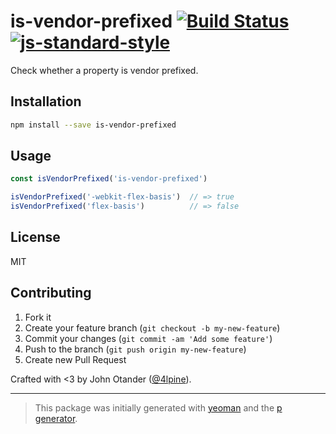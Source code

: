 # is-vendor-prefixed [![Build Status](https://secure.travis-ci.org/cssstats/is-vendor-prefixed.svg?branch=master)](https://travis-ci.org/cssstats/is-vendor-prefixed) [![js-standard-style](https://img.shields.io/badge/code%20style-standard-brightgreen.svg?style=flat)](https://github.com/feross/standard)

Check whether a property is vendor prefixed.

## Installation

```bash
npm install --save is-vendor-prefixed
```

## Usage

```javascript
const isVendorPrefixed('is-vendor-prefixed')

isVendorPrefixed('-webkit-flex-basis')  // => true
isVendorPrefixed('flex-basis')          // => false
```

## License

MIT

## Contributing

1. Fork it
2. Create your feature branch (`git checkout -b my-new-feature`)
3. Commit your changes (`git commit -am 'Add some feature'`)
4. Push to the branch (`git push origin my-new-feature`)
5. Create new Pull Request

Crafted with <3 by John Otander ([@4lpine](https://twitter.com/4lpine)).

---

> This package was initially generated with [yeoman](http://yeoman.io) and the [p generator](https://github.com/johnotander/generator-p.git).
